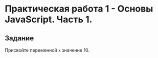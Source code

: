 # Практическая работа 1 - Основы JavaScript. Часть 1.

## Задание

Присвойте переменной `x` значение 10.
